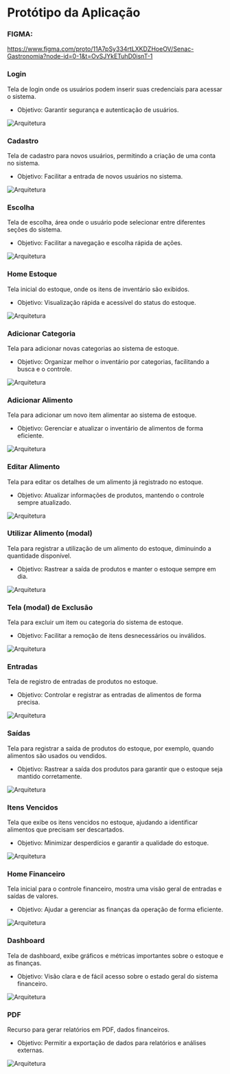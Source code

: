 # Protótipo da Aplicação

### FIGMA:
https://www.figma.com/proto/11A7pSy334rtLXKDZHoeOV/Senac-Gastronomia?node-id=0-1&t=OvSJYkETuhD0isnT-1

### Login
Tela de login onde os usuários podem inserir suas credenciais para acessar o sistema.
- Objetivo: Garantir segurança e autenticação de usuários.

![Arquitetura](img/Login.png)

### Cadastro
Tela de cadastro para novos usuários, permitindo a criação de uma conta no sistema.
- Objetivo: Facilitar a entrada de novos usuários no sistema.

![Arquitetura](img/Cadastro.png)

### Escolha
Tela de escolha, área onde o usuário pode selecionar entre diferentes seções do sistema.
- Objetivo: Facilitar a navegação e escolha rápida de ações.

![Arquitetura](img/Escolha.png)

### Home Estoque
Tela inicial do estoque, onde os itens de inventário são exibidos.
- Objetivo: Visualização rápida e acessível do status do estoque.

![Arquitetura](img/Home_Estoque.png)

### Adicionar Categoria
Tela para adicionar novas categorias ao sistema de estoque.
- Objetivo: Organizar melhor o inventário por categorias, facilitando a busca e o controle.

![Arquitetura](img/Add_Categoria.png)

### Adicionar Alimento
Tela para adicionar um novo item alimentar ao sistema de estoque.
- Objetivo: Gerenciar e atualizar o inventário de alimentos de forma eficiente.

![Arquitetura](img/Add_Alimento.png)

### Editar Alimento
Tela para editar os detalhes de um alimento já registrado no estoque.
- Objetivo: Atualizar informações de produtos, mantendo o controle sempre atualizado.

![Arquitetura](img/Editar_Alimento.png)

### Utilizar Alimento (modal)
Tela para registrar a utilização de um alimento do estoque, diminuindo a quantidade disponível.
- Objetivo: Rastrear a saída de produtos e manter o estoque sempre em dia.

![Arquitetura](img/Utilizar_Alimento.png)

### Tela (modal) de Exclusão
Tela para excluir um item ou categoria do sistema de estoque.
- Objetivo: Facilitar a remoção de itens desnecessários ou inválidos.


![Arquitetura](img/Tela_Exclusão.png)

### Entradas
Tela de registro de entradas de produtos no estoque.
- Objetivo: Controlar e registrar as entradas de alimentos de forma precisa.

![Arquitetura](img/Entradas.png)

### Saídas
Tela para registrar a saída de produtos do estoque, por exemplo, quando alimentos são usados ou vendidos.
- Objetivo: Rastrear a saída dos produtos para garantir que o estoque seja mantido corretamente.

![Arquitetura](img/Saidas.png)

### Itens Vencidos
Tela que exibe os itens vencidos no estoque, ajudando a identificar alimentos que precisam ser descartados.
- Objetivo: Minimizar desperdícios e garantir a qualidade do estoque.

![Arquitetura](img/Itens_Vencidos.png)

### Home Financeiro
Tela inicial para o controle financeiro, mostra uma visão geral de entradas e saídas de valores.
- Objetivo: Ajudar a gerenciar as finanças da operação de forma eficiente.

![Arquitetura](img/home_Financeiro.png)


### Dashboard
Tela de dashboard, exibe gráficos e métricas importantes sobre o estoque e as finanças.
- Objetivo: Visão clara e de fácil acesso sobre o estado geral do sistema financeiro.

![Arquitetura](img/dash_financeiro.png)

### PDF
Recurso para gerar relatórios em PDF, dados financeiros.
- Objetivo: Permitir a exportação de dados para relatórios e análises externas.

![Arquitetura](img/relatorio_pdf.png)



